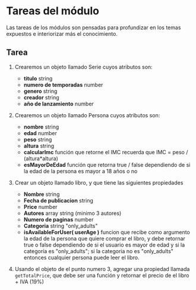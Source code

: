 # Tareas del módulo

Las tareas de los módulos son pensadas para profundizar en los temas expuestos e interiorizar más el conocimiento. 

## Tarea


1. Crearemos un objeto llamado Serie cuyos atributos son:  
    - **titulo**  string
    - **numero de temporadas** number
    - **genero** string
    - **creador** string
    - **año de lanzamiento** number

2. Crearemos un objeto llamado Persona cuyos atributos son:  
    - **nombre**  string
    - **edad** number
    - **peso** string
    - **altura** string
    - **calcularImc** función que retorne el IMC recuerda que IMC = peso / (altura*altura)
    - **esMayorDeEdad** función que retorna true / false dependiendo de si la edad de la persona es mayor a 18 años o no

3. Crear un objeto llamado libro, y que tiene las siguientes propiedades
    - **Nombre** string
    - **Fecha de publicacion** string
    - **Price** number
    - **Autores** array string (minimo 3 autores)
    - **Numero de paginas** number
    - **Categoria** string "only_adults"
    - **isAvailableForUser( userAge )** funcion que recibe como argumento la edad de la persona que quiere comprar el libro, y debe retornar true o false dependiendo de si el usuario es mayor de edad y si la categoría es "only_adults"; si la categoria no es "only_adults" entonces cualquier persona puede leer el libro.

4. Usando el objeto de el punto numero 3, agregar una propiedad llamada `getTotalPrice`, que debe ser una función y retornar el precio de el libro + IVA (19%)


